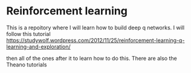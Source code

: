 # Reinforcement learning
This is a repoitory where I will learn how to build deep q networks. I will follow this tutorial
https://studywolf.wordpress.com/2012/11/25/reinforcement-learning-q-learning-and-exploration/

then all of the ones after it to learn how to do this. There are also the Theano tutorials 
